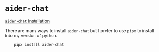 # `aider-chat`

[`aider-chat` installation](https://aider.chat/docs/install.html)

There are many ways to install `aider-chat` but I prefer to use `pipx` to install into my version of python.

```bash
    pipx install aider-chat
```